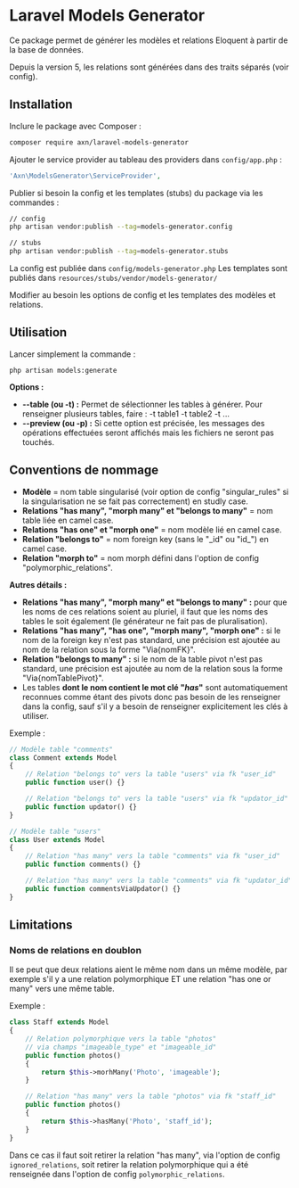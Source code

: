Laravel Models Generator
========================

Ce package permet de générer les modèles et relations Eloquent à partir de la base de données.

Depuis la version 5, les relations sont générées dans des traits séparés (voir config).

Installation
------------

Inclure le package avec Composer :

```sh
composer require axn/laravel-models-generator
```

Ajouter le service provider au tableau des providers dans `config/app.php` :

```php
'Axn\ModelsGenerator\ServiceProvider',
```

Publier si besoin la config et les templates (stubs) du package via les commandes :

```sh
// config
php artisan vendor:publish --tag=models-generator.config

// stubs
php artisan vendor:publish --tag=models-generator.stubs
```

La config est publiée dans `config/models-generator.php`
Les templates sont publiés dans `resources/stubs/vendor/models-generator/`

Modifier au besoin les options de config et les templates des modèles et relations.

Utilisation
-----------

Lancer simplement la commande :

```
php artisan models:generate
```

**Options :**

* **--table (ou -t) :** Permet de sélectionner les tables à générer. Pour renseigner
  plusieurs tables, faire : -t table1 -t table2 -t ...
* **--preview (ou -p) :** Si cette option est précisée, les messages des opérations
  effectuées seront affichés mais les fichiers ne seront pas touchés.

## Conventions de nommage

- **Modèle** = nom table singularisé (voir option de config "singular_rules" si
  la singularisation ne se fait pas correctement) en studly case.
- **Relations "has many", "morph many" et "belongs to many"** = nom table liée en
  camel case.
- **Relations "has one" et "morph one"** = nom modèle lié en camel case.
- **Relation "belongs to"** = nom foreign key (sans le "\_id" ou "id\_") en camel
  case.
- **Relation "morph to"** = nom morph défini dans l'option de config "polymorphic_relations".

**Autres détails :**

- **Relations "has many", "morph many" et "belongs to many" :** pour que les noms
  de ces relations soient au pluriel, il faut que les noms des tables le soit également
  (le générateur ne fait pas de pluralisation).
- **Relations "has many", "has one", "morph many", "morph one" :** si le nom de
  la foreign key n'est pas standard, une précision est ajoutée au nom de la relation
  sous la forme "Via{nomFK}".
- **Relation "belongs to many" :** si le nom de la table pivot n'est pas standard,
  une précision est ajoutée au nom de la relation sous la forme "Via{nomTablePivot}".
- Les tables **dont le nom contient le mot clé "_has_"** sont automatiquement reconnues
  comme étant des pivots donc pas besoin de les renseigner dans la config, sauf s'il y a
  besoin de renseigner explicitement les clés à utiliser.

Exemple :

```php
// Modèle table "comments"
class Comment extends Model
{
    // Relation "belongs to" vers la table "users" via fk "user_id"
    public function user() {}

    // Relation "belongs to" vers la table "users" via fk "updator_id"
    public function updator() {}
}

// Modèle table "users"
class User extends Model
{
    // Relation "has many" vers la table "comments" via fk "user_id"
    public function comments() {}

    // Relation "has many" vers la table "comments" via fk "updator_id"
    public function commentsViaUpdator() {}
}
```

Limitations
-----------

### Noms de relations en doublon

Il se peut que deux relations aient le même nom dans un même modèle, par exemple
s'il y a une relation polymorphique ET une relation "has one or many" vers une même
table.

Exemple :

```php
class Staff extends Model
{
    // Relation polymorphique vers la table "photos"
    // via champs "imageable_type" et "imageable_id"
    public function photos()
    {
        return $this->morhMany('Photo', 'imageable');
    }

    // Relation "has many" vers la table "photos" via fk "staff_id"
    public function photos()
    {
        return $this->hasMany('Photo', 'staff_id');
    }
}
```

Dans ce cas il faut soit retirer la relation "has many", via l'option de config
`ignored_relations`, soit retirer la relation polymorphique qui a été renseignée
dans l'option de config `polymorphic_relations`.
